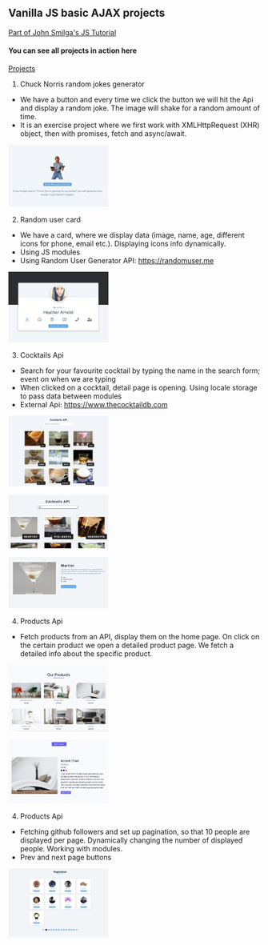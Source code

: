 ## Vanilla JS basic AJAX projects

[Part of John Smilga's JS Tutorial](https://www.udemy.com/course/javascript-tutorial-for-beginners-w/)

#### You can see all projects in action here

[Projects](https://www.vanillajavascriptprojects.com/)

1. Chuck Norris random jokes generator

- We have a button and every time we click the button we will hit the Api and display a random joke. The image will shake for a random amount of time.
- It is an exercise project where we first work with XMLHttpRequest (XHR) object, then with promises, fetch and async/await.

<p align-items: center>
    <img src='ReadMe-IMAGES/1.png' width='200'>
</p>

2. Random user card

- We have a card, where we display data (image, name, age, different icons for phone, email etc.). Displaying icons info dynamically.
- Using JS modules
- Using Random User Generator API: https://randomuser.me

<p align-items: center>
    <img src='ReadMe-IMAGES/2.png' width='200'>
</p>

3. Cocktails Api

- Search for your favourite cocktail by typing the name in the search form; event on when we are typing
- When clicked on a cocktail, detail page is opening. Using locale storage to pass data between modules
- External Api: https://www.thecocktaildb.com

<p align-items: center>
    <img src='ReadMe-IMAGES/3.png' width='200'>
</p>
<p align-items: center>
    <img src='ReadMe-IMAGES/3_2.png' width='200'>
</p>
<p align-items: center>
    <img src='ReadMe-IMAGES/3_3.png' width='200'>
</p>

4. Products Api

- Fetch products from an API, display them on the home page. On click on the certain product we open a detailed product page. We fetch a detailed info about the specific product.

<p align-items: center>
    <img src='ReadMe-IMAGES/4.png' width='200'>
</p>
<p align-items: center>
    <img src='ReadMe-IMAGES/5.png' width='200'>
</p>

4. Products Api

- Fetching github followers and set up pagination, so that 10 people are displayed per page. Dynamically changing the number of displayed people. Working with modules.
- Prev and next page buttons

<p align-items: center>
    <img src='ReadMe-IMAGES/6.png' width='200'>
</p>

